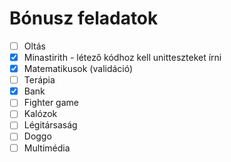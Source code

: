 # Bónusz feladatok

* [ ] Oltás
* [X] Minastirith - létező kódhoz kell unitteszteket írni
* [X] Matematikusok (validáció)
* [ ] Terápia
* [X] Bank
* [ ] Fighter game
* [ ] Kalózok
* [ ] Légitársaság
* [ ] Doggo
* [ ] Multimédia